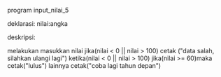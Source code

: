 program input_nilai_5

deklarasi:
nilai:angka

deskripsi:

melakukan
     masukkan nilai
     jika(nilai < 0 || nilai > 100)
          cetak ("data salah, silahkan ulangi lagi")
ketika(nilai < 0 || nilai > 100)
       jika(nilai >= 60)maka
            cetak("lulus")
       lainnya
            cetak("coba lagi tahun depan")